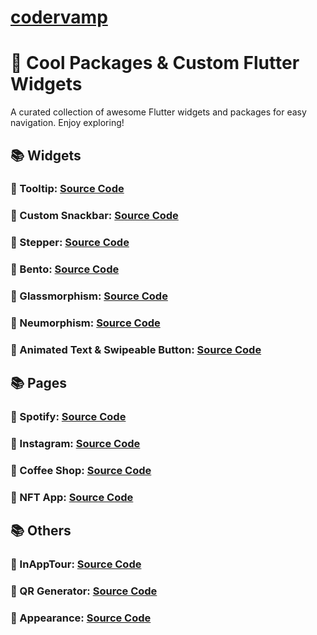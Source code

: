 # [codervamp](<[codervamp](https://codervamp.vercel.app/)https://codervamp.vercel.app/>)

# 🚀 Cool Packages & Custom Flutter Widgets

A curated collection of awesome Flutter widgets and packages for easy navigation. Enjoy exploring!

## 📚 Widgets

### 🔗 Tooltip: [Source Code](https://github.com/Dicky-27/codervamp-flutter/blob/main/lib/widgets/tooltip/toolip.dart)

### 🔗 Custom Snackbar: [Source Code](https://github.com/Dicky-27/codervamp-flutter/blob/main/lib/widgets/snackbar/custom-snackbar.dart)

### 🔗 Stepper: [Source Code](https://github.com/Dicky-27/codervamp-flutter/blob/main/lib/widgets/stepper/stepper-page.dart)

### 🔗 Bento: [Source Code](https://github.com/Dicky-27/codervamp-flutter/blob/main/lib/widgets/bento/bento-page.dart)

### 🔗 Glassmorphism: [Source Code](https://github.com/Dicky-27/codervamp-flutter/blob/main/lib/widgets/glassmorphism/glassmorphism-page.dart)

### 🔗 Neumorphism: [Source Code](https://github.com/Dicky-27/codervamp-flutter/blob/main/lib/widgets/neumorphism/neumorphism-page.dart)

### 🔗 Animated Text & Swipeable Button: [Source Code](https://github.com/Dicky-27/codervamp-flutter/blob/main/lib/widgets/animation/text/animated-text-page.dart)

## 📚 Pages

### 🔗 Spotify: [Source Code](https://github.com/Dicky-27/codervamp-flutter/blob/main/lib/pages/spotify/spotify_app.dart)

### 🔗 Instagram: [Source Code](https://github.com/Dicky-27/codervamp-flutter/blob/main/lib/pages/instagram/instagram_clone.dart)

### 🔗 Coffee Shop: [Source Code](https://github.com/Dicky-27/codervamp-flutter/blob/main/lib/pages/coffe/coffe_app.dart)

### 🔗 NFT App: [Source Code](https://github.com/Dicky-27/codervamp-flutter/blob/main/lib/pages/nft/nft_app.dart)

## 📚 Others

### 🔗 InAppTour: [Source Code](https://github.com/Dicky-27/codervamp-flutter/blob/main/lib/others/inapptour/tour_home.dart)

### 🔗 QR Generator: [Source Code](https://github.com/Dicky-27/codervamp-flutter/blob/main/lib/others/qr/qr_generator.dart)

### 🔗 Appearance: [Source Code](https://github.com/Dicky-27/codervamp-flutter/blob/main/lib/others/appearance/appearance.dart)
